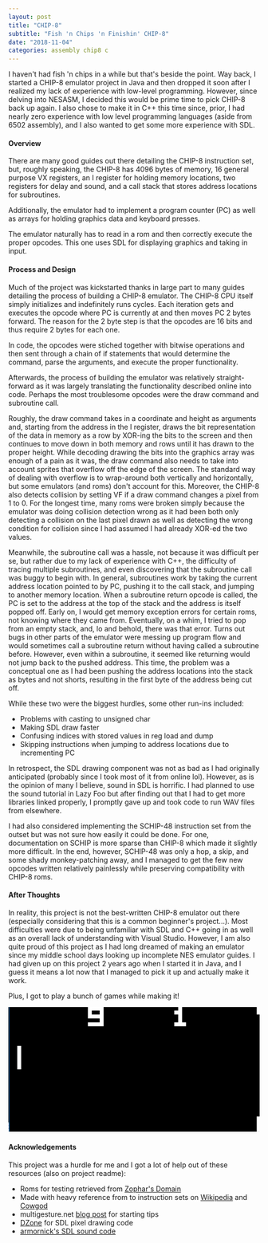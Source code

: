 ```yaml
---
layout: post
title: "CHIP-8"
subtitle: "Fish 'n Chips 'n Finishin' CHIP-8"
date: "2018-11-04"
categories: assembly chip8 c
---
```


I haven't had fish 'n chips in a while but that's beside the point. Way back, I started a CHIP-8 emulator project in Java and then dropped it soon after I realized
my lack of experience with low-level programming. However, since delving into NESASM, I decided
this would be prime time to pick CHIP-8 back up again. I also chose to make it in C++ this time since, prior,
I had nearly zero experience with low level programming languages (aside from 6502 assembly),
and I also wanted to get some more experience with SDL.

#### Overview

There are many good guides out there detailing the CHIP-8 instruction set, but, roughly speaking,
the CHIP-8 has 4096 bytes of memory, 16 general purpose VX registers, an I register for holding memory locations,
two registers for delay and sound, and a call stack that stores address locations for subroutines.

Additionally, the emulator had to implement a program counter (PC) as well as arrays for holding
graphics data and keyboard presses.

The emulator naturally has to read in a rom and then correctly execute the proper opcodes. This one
uses SDL for displaying graphics and taking in input.

#### Process and Design

Much of the project was kickstarted thanks in large part to many guides detailing the process of
building a CHIP-8 emulator. The CHIP-8 CPU itself simply initializes and indefinitely runs cycles.
Each iteration gets and executes the opcode where PC is currently at and then moves PC 2 bytes forward.
The reason for the 2 byte step is that the opcodes are 16 bits and thus require 2 bytes for each one.

In code, the opcodes were stiched together with bitwise operations and then sent through a chain of
if statements that would determine the command, parse the arguments, and execute the proper functionality.

Afterwards, the process of building the emulator was relatively straight-forward as it was largely translating
the functionality described online into code. Perhaps the most troublesome opcodes were the draw command and
subroutine call.

Roughly, the draw command takes in a coordinate and height as arguments and, starting
from the address in the I register, draws the bit representation of the data in memory as a row by XOR-ing the bits to the screen
and then continues to move down in both memory and rows until it has drawn to the proper height. While decoding drawing
the bits into the graphics array was enough of a pain as it was, the draw command also needs to take into account
sprites that overflow off the edge of the screen. The standard way of dealing with overflow is to wrap-around
both vertically and horizontally, but some emulators (and roms) don't account for this. Moreover, the CHIP-8 also
detects collision by setting VF if a draw command changes a pixel from 1 to 0. For the longest time, many roms
were broken simply because the emulator was doing collision detection wrong as it had been both only detecting a collision
on the last pixel drawn as well as detecting the wrong condition for collision since I had assumed I had already XOR-ed the two values.

Meanwhile, the subroutine call was a hassle, not because it was difficult per se, but rather due to my lack of experience
with C++, the difficulty of tracing multiple subroutines, and even discovering that the subroutine call was buggy to begin with.
In general, subroutines work by taking the current address location
pointed to by PC, pushing it to the call stack, and jumping to another memory location. When a subroutine return opcode is called, the PC
is set to the address at the top of the stack and the address is itself popped off. Early on, I would get memory exception
errors for certain roms, not knowing where they came from. Eventually, on a whim, I tried to pop from an empty stack, and, lo and behold,
there was that error. Turns out bugs in other parts of the emulator were messing up program flow and would sometimes call a subroutine return
without having called a subroutine before. However, even within a subroutine, it seemed like returning would not jump back to the pushed address.
This time, the problem was a conceptual one as I had been pushing the address locations into the stack as bytes and not shorts, resulting in the first
byte of the address being cut off.

While these two were the biggest hurdles, some other run-ins included:
  - Problems with casting to unsigned char
  - Making SDL draw faster
  - Confusing indices with stored values in reg load and dump
  - Skipping instructions when jumping to address locations due to incrementing PC
  
In retrospect, the SDL drawing component was not as bad as I had originally anticipated (probably since I took most of it from online lol).
However, as is the opinion of many I believe, sound in SDL is horrific. I had planned to use the sound tutorial in Lazy Foo but after finding
out that I had to get more libraries linked properly, I promptly gave up and took code to run WAV files from elsewhere.

I had also considered implementing the SCHIP-48 instruction set from the outset but was not sure how easily it could be done. For
one, documentation on SCHIP is more sparse than CHIP-8 which made it slightly more difficult. In the end, however, SCHIP-48 was only a hop,
a skip, and some shady monkey-patching away, and I managed to get the few new opcodes written relatively painlessly
while preserving compatibility with CHIP-8 roms.

#### After Thoughts

In reality, this project is not the best-written CHIP-8 emulator out there (especially considering that this is a common beginner's project...).
Most difficulties were due to being unfamiliar with SDL and C++ going in as well as an overall lack of understanding with Visual Studio. However, I am
also quite proud of this project as I had long dreamed of making an emulator since my middle school days looking up incomplete NES emulator guides.
I had given up on this project 2 years ago when I started it in Java, and I guess it means a lot now that I managed to pick it up and actually make it work.

Plus, I got to play a bunch of games while making it!

![Emulator running PONG](/images/chip8/chip8_pong.gif)

#### Acknowledgements

This project was a hurdle for me and I got a lot of help out of these resources (also on project readme):
  - Roms for testing retrieved from [Zophar's Domain](https://www.zophar.net/pdroms/chip8/chip-8-games-pack.html)
  - Made with heavy reference from to instruction sets on [Wikipedia](https://en.wikipedia.org/wiki/CHIP-8) and [Cowgod](http://devernay.free.fr/hacks/chip8/C8TECH10.HTM)
  - multigesture.net [blog post](http://www.multigesture.net/articles/how-to-write-an-emulator-chip-8-interpreter/) for starting tips
  - [DZone](https://dzone.com/articles/sdl2-pixel-drawing) for SDL pixel drawing code
  - [armornick's SDL sound code](https://gist.github.com/armornick/3447121)
